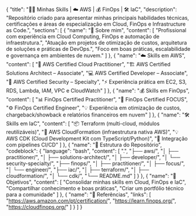 {
  "title": "👨‍💻 Minhas Skills | ☁️ AWS | 💰 FinOps | 🛠️ IaC",
  "description": "Repositório criado para apresentar minhas principais habilidades técnicas, certificações e áreas de especialização em Cloud, FinOps e Infrastructure as Code.",
  "sections": [
    {
      "name": "🚀 Sobre mim",
      "content": [
        "Profissional com experiência em Cloud Computing, FinOps e automação de infraestrutura.",
        "Atuação em projetos de otimização de custos, arquitetura de soluções e práticas de DevOps.",
        "Foco em boas práticas, escalabilidade e governança em ambientes de nuvem."
      ]
    },
    {
      "name": "☁️ Skills em AWS",
      "content": [
        "📘 AWS Certified Cloud Practitioner",
        "🏗️ AWS Certified Solutions Architect – Associate",
        "💻 AWS Certified Developer – Associate",
        "🔐 AWS Certified Security – Specialty",
        "⚡ Experiência prática em EC2, S3, RDS, Lambda, IAM, VPC e CloudWatch"
      ]
    },
    {
      "name": "💰 Skills em FinOps",
      "content": [
        "📊 FinOps Certified Practitioner",
        "📑 FinOps Certified FOCUS",
        "⚙️ FinOps Certified Engineer",
        "💡 Experiência em otimização de custos, chargeback/showback e relatórios financeiros em nuvem"
      ]
    },
    {
      "name": "🛠️ Skills em IaC",
      "content": [
        "📦 Terraform (multi-cloud, módulos reutilizáveis)",
        "📜 AWS CloudFormation (infraestrutura nativa AWS)",
        "💡 AWS CDK (Cloud Development Kit com TypeScript/Python)",
        "🔄 Integração com pipelines CI/CD"
      ]
    },
    {
      "name": "📂 Estrutura do Repositório",
      "codeblock": {
        "language": "bash",
        "content": [
          ".",
          "├── aws/",
          "│   ├── practitioner/",
          "│   ├── solutions-architect/",
          "│   ├── developer/",
          "│   └── security-specialty/",
          "├── finops/",
          "│   ├── practitioner/",
          "│   ├── focus/",
          "│   └── engineer/",
          "├── iac/",
          "│   ├── terraform/",
          "│   ├── cloudformation/",
          "│   └── cdk/",
          "└── README.md"
        ]
      }
    },
    {
      "name": "🎯 Objetivos",
      "content": [
        "Consolidar minhas skills em Cloud, FinOps e IaC",
        "Compartilhar conhecimento e boas práticas",
        "Criar um portfólio técnico para a comunidade"
      ]
    },
    {
      "name": "📌 Referências",
      "links": [
        "https://aws.amazon.com/pt/certification/",
        "https://learn.finops.org/",
        "https://cloudfinops.org/"
      ]
    }
  ]
}
